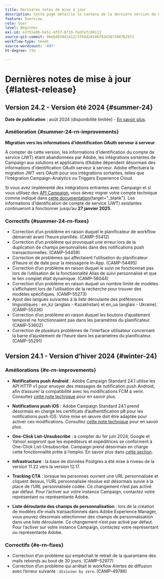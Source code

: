 ```yaml
---
title: Dernières notes de mise à jour
description: Cette page détaille le contenu de la dernière version de Campaign Standard
feature: Overview
role: User
level: Beginner
exl-id: e1f55a9b-be51-4f57-8719-fed7efc89113
source-git-commit: 0beb4934d1412c3f64d28106f9243673907629f3
workflow-type: tm+mt
source-wordcount: '497'
ht-degree: 73%

---
```



# Dernières notes de mise à jour {#latest-release}

<!--
![Control Panel](assets/do-not-localize/cp-icon.png) **New Control Panel release**. [Learn more](https://experienceleague.adobe.com/docs/control-panel/using/release-notes.html){target="_blank"}.-->

<!--
## Early release notes {#e-new-release}

This section lists improvements and changes included in the next Campaign Standard release.

>[!CAUTION]
>
>This content is subject to changes without prior notice until the stage environments upgrade date. Learn more in the [Release planning page](../../rn/using/release-planning.md).
-->

## Version 24.2 - Version été 2024 {#summer-24}

**Date de publication** : août 2024 (disponibilité limitée) - [En savoir plus](../../rn/using/release-planning.md).

### Amélioration {#summer-24-rn-improvements}

**Migration vers les informations d’identification OAuth serveur à serveur**

À compter de cette version, les informations d’identification du compte de service (JWT) étant abandonnées par Adobe, les intégrations sortantes de Campaign aux solutions et applications d’Adobe dépendent désormais des informations d’identification OAuth serveur à serveur. Adobe effectuera la migration JWT vers OAuth pour vos intégrations sortantes, telles que l’intégration Campaign-Analytics ou Triggers Experience Cloud.

Si vous avez implémenté des intégrations entrantes avec Campaign et si vous utilisez des [API Campaign](../../api/using/get-started-apis.md), vous devez migrer votre compte technique comme indiqué dans [cette documentation](https://developer.adobe.com/developer-console/docs/guides/authentication/ServerToServerAuthentication/migration/){target="_blank"}. Les informations d’identification de compte de service (JWT) existantes continueront à fonctionner jusqu’au **27 janvier 2025**.

### Correctifs {#summer-24-rn-fixes}

* Correction d’un problème en raison duquel le planificateur de workflow démarrait avant l’heure planifiée. (CAMP-55412)
* Correction d’un problème qui provoquait une erreur lors de la duplication de champs personnalisés dans des notifications push transactionnelles. (CAMP-54459)
* Correction de problèmes qui affectaient l’utilisation du planificateur d’heure et de date pour la messagerie In-App. (CAMP-54495)
* Correction d’un problème en raison duquel le suivi ne fonctionnait pas lors de l’utilisation de la fonctionnalité Alias de suivi personnalisé et que le lien complet était dynamique. (CAMP-56044)
* Correction d’un problème en raison duquel un nombre limité de modèles s’affichaient lors de l’utilisation de la recherche pour trouver des modèles spécifiques. (CAMP-55273)
* Ajout des langues suivantes à la liste déroulante des préférences linguistiques : en_kz (anglais - Kazakhstan) et en_ua (anglais - Ukraine). (CAMP-55336)
* Correction d’un problème en raison duquel les boutons d’ajustement temporel ne fonctionnaient pas dans les paramètres du planificateur. (CAMP-53602)
* Correction de plusieurs problèmes de l’interface utilisateur concernant la barre d’ajustement de l’heure dans les paramètres du planificateur. (CAMP-55291)

## Version 24.1 - Version d’hiver 2024 {#winter-24}

### Améliorations {#e-rn-improvements}

* **Notifications push Android** : Adobe Campaign Standard 24.1 utilise les API HTTP v1 pour envoyer des messages de notification push Android, afin d’assurer la compatibilité avec les modifications FCM à venir. Consultez [cette note technique](../../administration/using/push-technote.md) pour en savoir plus.

* **Notifications push iOS** : Adobe Campaign Standard 24.1 prend désormais en charge les certificats d’authentification p8 pour les notifications push iOS. Votre mise en œuvre doit être adaptée pour activer ces modifications. Consultez [cette note technique](../../administration/using/push-technote.md) pour en savoir plus.

* **One-Click List-Unsubscribe** : à compter du 1er juin 2024, Google et Yahoo! exigeront que les expéditeurs et expéditrices se conforment à One-Click List-Unsubscribe. Campaign prend désormais en charge cette fonctionnalité prête à l’emploi. En savoir plus dans [cette section](../../administration/using/configuring-email-channel.md#list-of-email-smtp-parameters).

* **Infrastructure** : la base de données Postgres a été mise à niveau de la version 11.22 vers la version 12.17.

* **Tracking CTA** : lorsque les personnes ouvrent une URL personnalisée et cliquent dessus, l’URL personnalisée résolue est désormais suivie à la place de l’URL personnalisée codée. Ce changement n’est pas activé par défaut. Pour l’activer sur votre instance Campaign, contactez votre représentant ou représentante Adobe.

* **Liste déroulante des champs de personnalisation** : lors de la création de modèles d’e-mails transactionnels dans Adobe Experience Manager, vous pouvez désormais sélectionner des champs de personnalisation dans une liste déroulante. Ce changement n’est pas activé par défaut. Pour l’activer sur votre instance Campaign, contactez votre représentant ou représentante Adobe.

### Correctifs {#e-rn-fixes}

* Correction d’un problème qui empêchait le retrait de la quarantaine des mails rebonds au bout de 30 jours. (CAMP-52977)
* Correction d’un problème qui arrêtait le workflow Alertes de diffusion avec l’erreur suivante : `division by zero`. (CAMP-49786)

